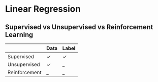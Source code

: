 # Linear Regression

## Supervised vs Unsupervised vs Reinforcement Learning

|               | Data    | Label   |
| ------------- | ------- | ------- |
| Supervised    | &check; | &check; |
| Unsupervised  | &check; | _       |
| Reinforcement | _       | _       |


